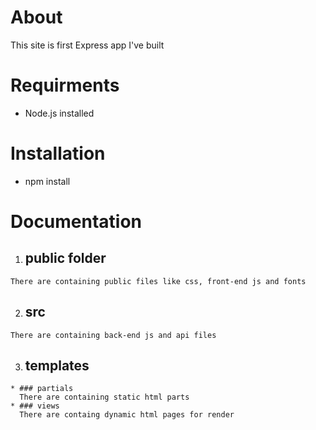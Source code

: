 # About
This site is first Express app I've built

# Requirments
  * Node.js installed

# Installation
  * npm install

# Documentation
  1. ## public folder
    There are containing public files like css, front-end js and fonts
  2. ## src
    There are containing back-end js and api files
  3. ## templates
    * ### partials
      There are containing static html parts
    * ### views
      There are containg dynamic html pages for render
